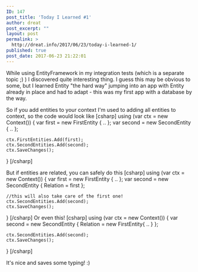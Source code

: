 ```yaml
---
ID: 147
post_title: 'Today I Learned #1'
author: dreat
post_excerpt: ""
layout: post
permalink: >
  http://dreat.info/2017/06/23/today-i-learned-1/
published: true
post_date: 2017-06-23 21:22:01
---
```

While using EntityFramework in my integration tests (which is a separate topic ;) ) I discovered quite interesting thing. I guess this may be obvious to some, but I learned Entity "the hard way" jumping into an app with Entity already in place and had to adapt - this was my first app with a database by the way.

So if you add entities to your context I'm used to adding all entities to context, so the code would look like
[csharp]
using (var ctx = new Context())
{
    var first = new FirstEntity { .. };
    var second = new SecondEntity { .. };

    ctx.FirstEntities.Add(first);
    ctx.SecondEntities.Add(second);
    ctx.SaveChanges();
}
[/csharp]

But if entities are related, you can safely do this
[csharp]
using (var ctx = new Context())
{
    var first = new FirstEntity { .. };
    var second = new SecondEntity { Relation = first };

    //this will also take care of the first one!
    ctx.SecondEntities.Add(second); 
    ctx.SaveChanges();
}
[/csharp]
Or even this!
[csharp]
using (var ctx = new Context())
{
    var second = new SecondEntity { Relation = new FirstEntity{ .. } };

    ctx.SecondEntities.Add(second);
    ctx.SaveChanges();
}
[/csharp]

It's nice and saves some typing! :)